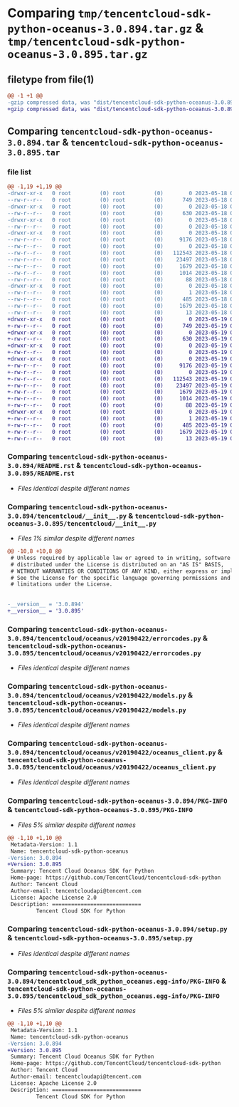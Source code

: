 # Comparing `tmp/tencentcloud-sdk-python-oceanus-3.0.894.tar.gz` & `tmp/tencentcloud-sdk-python-oceanus-3.0.895.tar.gz`

## filetype from file(1)

```diff
@@ -1 +1 @@
-gzip compressed data, was "dist/tencentcloud-sdk-python-oceanus-3.0.894.tar", last modified: Thu May 18 00:32:51 2023, max compression
+gzip compressed data, was "dist/tencentcloud-sdk-python-oceanus-3.0.895.tar", last modified: Fri May 19 02:56:32 2023, max compression
```

## Comparing `tencentcloud-sdk-python-oceanus-3.0.894.tar` & `tencentcloud-sdk-python-oceanus-3.0.895.tar`

### file list

```diff
@@ -1,19 +1,19 @@
-drwxr-xr-x   0 root         (0) root         (0)        0 2023-05-18 00:32:51.000000 tencentcloud-sdk-python-oceanus-3.0.894/
--rw-r--r--   0 root         (0) root         (0)      749 2023-05-18 00:32:51.000000 tencentcloud-sdk-python-oceanus-3.0.894/README.rst
-drwxr-xr-x   0 root         (0) root         (0)        0 2023-05-18 00:32:51.000000 tencentcloud-sdk-python-oceanus-3.0.894/tencentcloud/
--rw-r--r--   0 root         (0) root         (0)      630 2023-05-18 00:32:51.000000 tencentcloud-sdk-python-oceanus-3.0.894/tencentcloud/__init__.py
-drwxr-xr-x   0 root         (0) root         (0)        0 2023-05-18 00:32:51.000000 tencentcloud-sdk-python-oceanus-3.0.894/tencentcloud/oceanus/
--rw-r--r--   0 root         (0) root         (0)        0 2023-05-18 00:32:51.000000 tencentcloud-sdk-python-oceanus-3.0.894/tencentcloud/oceanus/__init__.py
-drwxr-xr-x   0 root         (0) root         (0)        0 2023-05-18 00:32:51.000000 tencentcloud-sdk-python-oceanus-3.0.894/tencentcloud/oceanus/v20190422/
--rw-r--r--   0 root         (0) root         (0)     9176 2023-05-18 00:32:51.000000 tencentcloud-sdk-python-oceanus-3.0.894/tencentcloud/oceanus/v20190422/errorcodes.py
--rw-r--r--   0 root         (0) root         (0)        0 2023-05-18 00:32:51.000000 tencentcloud-sdk-python-oceanus-3.0.894/tencentcloud/oceanus/v20190422/__init__.py
--rw-r--r--   0 root         (0) root         (0)   112543 2023-05-18 00:32:51.000000 tencentcloud-sdk-python-oceanus-3.0.894/tencentcloud/oceanus/v20190422/models.py
--rw-r--r--   0 root         (0) root         (0)    23497 2023-05-18 00:32:51.000000 tencentcloud-sdk-python-oceanus-3.0.894/tencentcloud/oceanus/v20190422/oceanus_client.py
--rw-r--r--   0 root         (0) root         (0)     1679 2023-05-18 00:32:51.000000 tencentcloud-sdk-python-oceanus-3.0.894/PKG-INFO
--rw-r--r--   0 root         (0) root         (0)     1014 2023-05-18 00:32:51.000000 tencentcloud-sdk-python-oceanus-3.0.894/setup.py
--rw-r--r--   0 root         (0) root         (0)       88 2023-05-18 00:32:51.000000 tencentcloud-sdk-python-oceanus-3.0.894/setup.cfg
-drwxr-xr-x   0 root         (0) root         (0)        0 2023-05-18 00:32:51.000000 tencentcloud-sdk-python-oceanus-3.0.894/tencentcloud_sdk_python_oceanus.egg-info/
--rw-r--r--   0 root         (0) root         (0)        1 2023-05-18 00:32:51.000000 tencentcloud-sdk-python-oceanus-3.0.894/tencentcloud_sdk_python_oceanus.egg-info/dependency_links.txt
--rw-r--r--   0 root         (0) root         (0)      485 2023-05-18 00:32:51.000000 tencentcloud-sdk-python-oceanus-3.0.894/tencentcloud_sdk_python_oceanus.egg-info/SOURCES.txt
--rw-r--r--   0 root         (0) root         (0)     1679 2023-05-18 00:32:51.000000 tencentcloud-sdk-python-oceanus-3.0.894/tencentcloud_sdk_python_oceanus.egg-info/PKG-INFO
--rw-r--r--   0 root         (0) root         (0)       13 2023-05-18 00:32:51.000000 tencentcloud-sdk-python-oceanus-3.0.894/tencentcloud_sdk_python_oceanus.egg-info/top_level.txt
+drwxr-xr-x   0 root         (0) root         (0)        0 2023-05-19 02:56:32.000000 tencentcloud-sdk-python-oceanus-3.0.895/
+-rw-r--r--   0 root         (0) root         (0)      749 2023-05-19 02:56:31.000000 tencentcloud-sdk-python-oceanus-3.0.895/README.rst
+drwxr-xr-x   0 root         (0) root         (0)        0 2023-05-19 02:56:32.000000 tencentcloud-sdk-python-oceanus-3.0.895/tencentcloud/
+-rw-r--r--   0 root         (0) root         (0)      630 2023-05-19 02:56:31.000000 tencentcloud-sdk-python-oceanus-3.0.895/tencentcloud/__init__.py
+drwxr-xr-x   0 root         (0) root         (0)        0 2023-05-19 02:56:32.000000 tencentcloud-sdk-python-oceanus-3.0.895/tencentcloud/oceanus/
+-rw-r--r--   0 root         (0) root         (0)        0 2023-05-19 02:56:31.000000 tencentcloud-sdk-python-oceanus-3.0.895/tencentcloud/oceanus/__init__.py
+drwxr-xr-x   0 root         (0) root         (0)        0 2023-05-19 02:56:32.000000 tencentcloud-sdk-python-oceanus-3.0.895/tencentcloud/oceanus/v20190422/
+-rw-r--r--   0 root         (0) root         (0)     9176 2023-05-19 02:56:31.000000 tencentcloud-sdk-python-oceanus-3.0.895/tencentcloud/oceanus/v20190422/errorcodes.py
+-rw-r--r--   0 root         (0) root         (0)        0 2023-05-19 02:56:31.000000 tencentcloud-sdk-python-oceanus-3.0.895/tencentcloud/oceanus/v20190422/__init__.py
+-rw-r--r--   0 root         (0) root         (0)   112543 2023-05-19 02:56:31.000000 tencentcloud-sdk-python-oceanus-3.0.895/tencentcloud/oceanus/v20190422/models.py
+-rw-r--r--   0 root         (0) root         (0)    23497 2023-05-19 02:56:31.000000 tencentcloud-sdk-python-oceanus-3.0.895/tencentcloud/oceanus/v20190422/oceanus_client.py
+-rw-r--r--   0 root         (0) root         (0)     1679 2023-05-19 02:56:32.000000 tencentcloud-sdk-python-oceanus-3.0.895/PKG-INFO
+-rw-r--r--   0 root         (0) root         (0)     1014 2023-05-19 02:56:31.000000 tencentcloud-sdk-python-oceanus-3.0.895/setup.py
+-rw-r--r--   0 root         (0) root         (0)       88 2023-05-19 02:56:32.000000 tencentcloud-sdk-python-oceanus-3.0.895/setup.cfg
+drwxr-xr-x   0 root         (0) root         (0)        0 2023-05-19 02:56:32.000000 tencentcloud-sdk-python-oceanus-3.0.895/tencentcloud_sdk_python_oceanus.egg-info/
+-rw-r--r--   0 root         (0) root         (0)        1 2023-05-19 02:56:32.000000 tencentcloud-sdk-python-oceanus-3.0.895/tencentcloud_sdk_python_oceanus.egg-info/dependency_links.txt
+-rw-r--r--   0 root         (0) root         (0)      485 2023-05-19 02:56:32.000000 tencentcloud-sdk-python-oceanus-3.0.895/tencentcloud_sdk_python_oceanus.egg-info/SOURCES.txt
+-rw-r--r--   0 root         (0) root         (0)     1679 2023-05-19 02:56:32.000000 tencentcloud-sdk-python-oceanus-3.0.895/tencentcloud_sdk_python_oceanus.egg-info/PKG-INFO
+-rw-r--r--   0 root         (0) root         (0)       13 2023-05-19 02:56:32.000000 tencentcloud-sdk-python-oceanus-3.0.895/tencentcloud_sdk_python_oceanus.egg-info/top_level.txt
```

### Comparing `tencentcloud-sdk-python-oceanus-3.0.894/README.rst` & `tencentcloud-sdk-python-oceanus-3.0.895/README.rst`

 * *Files identical despite different names*

### Comparing `tencentcloud-sdk-python-oceanus-3.0.894/tencentcloud/__init__.py` & `tencentcloud-sdk-python-oceanus-3.0.895/tencentcloud/__init__.py`

 * *Files 1% similar despite different names*

```diff
@@ -10,8 +10,8 @@
 # Unless required by applicable law or agreed to in writing, software
 # distributed under the License is distributed on an "AS IS" BASIS,
 # WITHOUT WARRANTIES OR CONDITIONS OF ANY KIND, either express or implied.
 # See the License for the specific language governing permissions and
 # limitations under the License.
 
 
-__version__ = '3.0.894'
+__version__ = '3.0.895'
```

### Comparing `tencentcloud-sdk-python-oceanus-3.0.894/tencentcloud/oceanus/v20190422/errorcodes.py` & `tencentcloud-sdk-python-oceanus-3.0.895/tencentcloud/oceanus/v20190422/errorcodes.py`

 * *Files identical despite different names*

### Comparing `tencentcloud-sdk-python-oceanus-3.0.894/tencentcloud/oceanus/v20190422/models.py` & `tencentcloud-sdk-python-oceanus-3.0.895/tencentcloud/oceanus/v20190422/models.py`

 * *Files identical despite different names*

### Comparing `tencentcloud-sdk-python-oceanus-3.0.894/tencentcloud/oceanus/v20190422/oceanus_client.py` & `tencentcloud-sdk-python-oceanus-3.0.895/tencentcloud/oceanus/v20190422/oceanus_client.py`

 * *Files identical despite different names*

### Comparing `tencentcloud-sdk-python-oceanus-3.0.894/PKG-INFO` & `tencentcloud-sdk-python-oceanus-3.0.895/PKG-INFO`

 * *Files 5% similar despite different names*

```diff
@@ -1,10 +1,10 @@
 Metadata-Version: 1.1
 Name: tencentcloud-sdk-python-oceanus
-Version: 3.0.894
+Version: 3.0.895
 Summary: Tencent Cloud Oceanus SDK for Python
 Home-page: https://github.com/TencentCloud/tencentcloud-sdk-python
 Author: Tencent Cloud
 Author-email: tencentcloudapi@tencent.com
 License: Apache License 2.0
 Description: ============================
         Tencent Cloud SDK for Python
```

### Comparing `tencentcloud-sdk-python-oceanus-3.0.894/setup.py` & `tencentcloud-sdk-python-oceanus-3.0.895/setup.py`

 * *Files identical despite different names*

### Comparing `tencentcloud-sdk-python-oceanus-3.0.894/tencentcloud_sdk_python_oceanus.egg-info/PKG-INFO` & `tencentcloud-sdk-python-oceanus-3.0.895/tencentcloud_sdk_python_oceanus.egg-info/PKG-INFO`

 * *Files 5% similar despite different names*

```diff
@@ -1,10 +1,10 @@
 Metadata-Version: 1.1
 Name: tencentcloud-sdk-python-oceanus
-Version: 3.0.894
+Version: 3.0.895
 Summary: Tencent Cloud Oceanus SDK for Python
 Home-page: https://github.com/TencentCloud/tencentcloud-sdk-python
 Author: Tencent Cloud
 Author-email: tencentcloudapi@tencent.com
 License: Apache License 2.0
 Description: ============================
         Tencent Cloud SDK for Python
```

